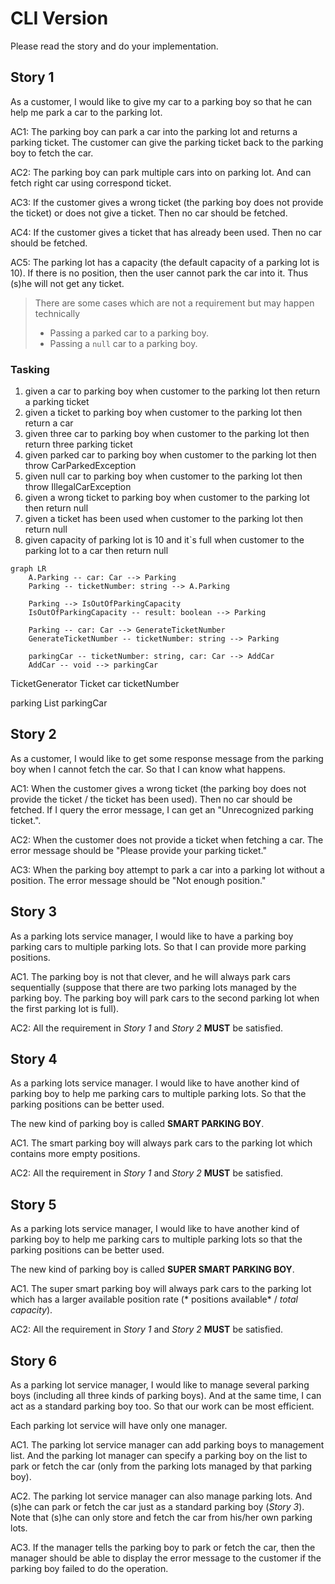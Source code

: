 # CLI Version

Please read the story and do your implementation.

## Story 1

As a customer, I would like to give my car to a parking boy so that he can help me park a car to the parking lot.

AC1: The parking boy can park a car into the parking lot and returns a parking ticket. The customer can give the parking
ticket back to the parking boy to fetch the car.

AC2: The parking boy can park multiple cars into on parking lot. And can fetch right car using correspond ticket.

AC3: If the customer gives a wrong ticket (the parking boy does not provide the ticket) or does not give a ticket. Then
no car should be fetched.

AC4: If the customer gives a ticket that has already been used. Then no car should be fetched.

AC5: The parking lot has a capacity (the default capacity of a parking lot is 10). If there is no position, then the
user cannot park the car into it. Thus (s)he will not get any ticket.

> There are some cases which are not a requirement but may happen technically
>
> * Passing a parked car to a parking boy.
> * Passing a `null` car to a parking boy.

### Tasking

1. given a car to parking boy when customer to the parking lot then return a parking ticket
2. given a ticket to parking boy when customer to the parking lot then return a car
3. given three car to parking boy when customer to the parking lot then return three parking ticket
4. given parked car to parking boy when customer to the parking lot then throw CarParkedException
5. given null car to parking boy when customer to the parking lot then throw IllegalCarException
6. given a wrong ticket to parking boy when customer to the parking lot then return null
7. given a ticket has been used when customer to the parking lot then return null
8. given capacity of parking lot is 10 and it`s full when customer to the parking lot to a car then return null

```mermaid
graph LR
    A.Parking -- car: Car --> Parking
    Parking -- ticketNumber: string --> A.Parking
    
    Parking --> IsOutOfParkingCapacity
    IsOutOfParkingCapacity -- result: boolean --> Parking
    
    Parking -- car: Car --> GenerateTicketNumber
    GenerateTicketNumber -- ticketNumber: string --> Parking
    
    parkingCar -- ticketNumber: string, car: Car --> AddCar
    AddCar -- void --> parkingCar

```

TicketGenerator
Ticket
    car
    ticketNumber

parking
    List<Ticket> parkingCar

## Story 2

As a customer, I would like to get some response message from the parking boy when I cannot fetch the car. So that I can
know what happens.

AC1: When the customer gives a wrong ticket (the parking boy does not provide the ticket / the ticket has been used).
Then no car should be fetched. If I query the error message, I can get an "Unrecognized parking ticket.".

AC2: When the customer does not provide a ticket when fetching a car. The error message should be "Please provide your
parking ticket."

AC3: When the parking boy attempt to park a car into a parking lot without a position. The error message should be "Not
enough position."

## Story 3

As a parking lots service manager, I would like to have a parking boy parking cars to multiple parking lots. So that I
can provide more parking positions.

AC1. The parking boy is not that clever, and he will always park cars sequentially (suppose that there are two parking
lots managed by the parking boy. The parking boy will park cars to the second parking lot when the first parking lot is
full).

AC2: All the requirement in *Story 1* and *Story 2* **MUST** be satisfied.

## Story 4

As a parking lots service manager. I would like to have another kind of parking boy to help me parking cars to multiple
parking lots. So that the parking positions can be better used.

The new kind of parking boy is called **SMART PARKING BOY**.

AC1. The smart parking boy will always park cars to the parking lot which contains more empty positions.

AC2: All the requirement in *Story 1* and *Story 2* **MUST** be satisfied.

## Story 5

As a parking lots service manager, I would like to have another kind of parking boy to help me parking cars to multiple
parking lots so that the parking positions can be better used.

The new kind of parking boy is called **SUPER SMART PARKING BOY**.

AC1. The super smart parking boy will always park cars to the parking lot which has a larger available position rate (*
positions available* / *total capacity*).

AC2: All the requirement in *Story 1* and *Story 2* **MUST** be satisfied.

## Story 6

As a parking lot service manager, I would like to manage several parking boys (including all three kinds of parking
boys). And at the same time, I can act as a standard parking boy too. So that our work can be most efficient.

Each parking lot service will have only one manager.

AC1. The parking lot service manager can add parking boys to management list. And the parking lot manager can specify a
parking boy on the list to park or fetch the car (only from the parking lots managed by that parking boy).

AC2. The parking lot service manager can also manage parking lots. And (s)he can park or fetch the car just as a
standard parking boy (*Story 3*). Note that (s)he can only store and fetch the car from his/her own parking lots.

AC3. If the manager tells the parking boy to park or fetch the car, then the manager should be able to display the error
message to the customer if the parking boy failed to do the operation.
